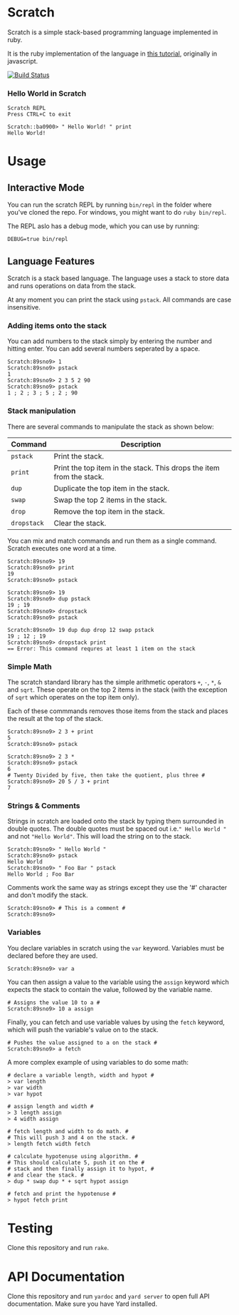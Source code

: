 # Scratch
Scratch is a simple stack-based programming language implemented in ruby.

It is the ruby implementation of the language in [this tutorial](http://scratch-lang.notimetoplay.org/), originally in javascript.

[![Build Status](https://travis-ci.org/Martin-Nyaga/scratch.svg?branch=master)](https://travis-ci.org/Martin-Nyaga/scratch)

### Hello World in Scratch
```
Scratch REPL
Press CTRL+C to exit

Scratch::ba0900> " Hello World! " print
Hello World!
```

# Usage

## Interactive Mode

You can run the scratch REPL by running `bin/repl` in the folder where
you've cloned the repo. For windows, you might want to do `ruby bin/repl`.

The REPL aslo has a debug mode, which you can use by running:
```
DEBUG=true bin/repl
```

## Language Features

Scratch is a stack based language. The language uses a stack to store data
and runs operations on data from the stack.

At any moment you can print the stack using `pstack`.
All commands are case insensitive.

### Adding items onto the stack

You can add numbers to the stack simply by entering the number and hitting
enter. You can add several numbers seperated by a space.

```
Scratch:89sno9> 1
Scratch:89sno9> pstack
1
Scratch:89sno9> 2 3 5 2 90
Scratch:89sno9> pstack
1 ; 2 ; 3 ; 5 ; 2 ; 90
```

### Stack manipulation

There are several commands to manipulate the stack as shown below:

| Command | Description|
| ------------- |--------|
| `pstack` | Print the stack. |
| `print` | Print the top item in the stack. This drops the item from the stack. |
| `dup` | Duplicate the top item in the stack. |
| `swap` | Swap the top 2 items in the stack. |
| `drop` | Remove the top item in the stack. |
| `dropstack` | Clear the stack. |

You can mix and match commands and run them as a single command. Scratch executes one word at a time.

```
Scratch:89sno9> 19
Scratch:89sno9> print
19
Scratch:89sno9> pstack

Scratch:89sno9> 19
Scratch:89sno9> dup pstack
19 ; 19
Scratch:89sno9> dropstack
Scratch:89sno9> pstack

Scratch:89sno9> 19 dup dup drop 12 swap pstack
19 ; 12 ; 19
Scratch:89sno9> dropstack print
== Error: This command requres at least 1 item on the stack
```

### Simple Math

The scratch standard library has the simple arithmetic operators `+`, `-`, `*`, `&` and `sqrt`.
These operate on the top 2 items in the stack (with the exception of `sqrt` which operates on
the top item only).

Each of these commmands removes those items from the stack and places the result at the top of the stack.

```
Scratch:89sno9> 2 3 + print
5
Scratch:89sno9> pstack

Scratch:89sno9> 2 3 *
Scratch:89sno9> pstack
6
# Twenty Divided by five, then take the quotient, plus three #
Scratch:89sno9> 20 5 / 3 + print
7
```

### Strings & Comments
Strings in scratch are loaded onto the stack by typing them surrounded in double quotes. The double quotes must be spaced out i.e.`" Hello World "` and not `"Hello World"`. This will load the string on to the stack.

```
Scratch:89sno9> " Hello World "
Scratch:89sno9> pstack
Hello World
Scratch:89sno9> " Foo Bar " pstack
Hello World ; Foo Bar
```
Comments work the same way as strings except they use the '#' character and don't modify the stack.
```
Scratch:89sno9> # This is a comment #
Scratch:89sno9>
```

### Variables

You declare variables in scratch using the `var` keyword. Variables must be declared before they are used.

```
Scratch:89sno9> var a
```

You can then assign a value to the variable using the `assign` keyword which expects the stack to contain
the value, followed by the variable name.

```
# Assigns the value 10 to a #
Scratch:89sno9> 10 a assign
```

Finally, you can fetch and use variable values by using the `fetch` keyword, which will push the variable's
value on to the stack.

```
# Pushes the value assigned to a on the stack #
Scratch:89sno9> a fetch
```

A more complex example of using variables to do some math:

```
# declare a variable length, width and hypot #
> var length
> var width
> var hypot

# assign length and width #
> 3 length assign
> 4 width assign

# fetch length and width to do math. #
# This will push 3 and 4 on the stack. #
> length fetch width fetch

# calculate hypotenuse using algorithm. #
# This should calculate 5, push it on the #
# stack and then finally assign it to hypot, #
# and clear the stack. #
> dup * swap dup * + sqrt hypot assign

# fetch and print the hypotenuse #
> hypot fetch print
```

# Testing

Clone this repository and run `rake`.

# API Documentation

Clone this repository and run `yardoc` and `yard server` to open full
API documentation. Make sure you have Yard installed.

